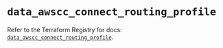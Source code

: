 # `data_awscc_connect_routing_profile`

Refer to the Terraform Registry for docs: [`data_awscc_connect_routing_profile`](https://registry.terraform.io/providers/hashicorp/awscc/0.70.0/docs/data-sources/connect_routing_profile).
